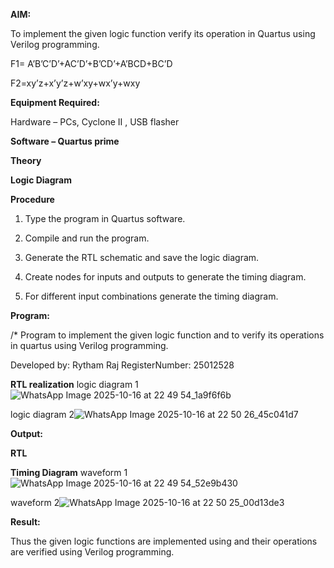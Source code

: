 **AIM:**

To implement the given logic function verify its operation in Quartus using Verilog programming.

F1= A’B’C’D’+AC’D’+B’CD’+A’BCD+BC’D 

F2=xy’z+x’y’z+w’xy+wx’y+wxy

**Equipment Required:**

Hardware – PCs, Cyclone II , USB flasher

**Software – Quartus prime**

**Theory**

**Logic Diagram**

**Procedure**

1.	Type the program in Quartus software.

2.	Compile and run the program.

3.	Generate the RTL schematic and save the logic diagram.

4.	Create nodes for inputs and outputs to generate the timing diagram.

5.	For different input combinations generate the timing diagram.


**Program:**

/* Program to implement the given logic function and to verify its operations in quartus using Verilog programming. 

Developed by: Rytham Raj RegisterNumber: 25012528


**RTL realization**
logic diagram 1![WhatsApp Image 2025-10-16 at 22 49 54_1a9f6f6b](https://github.com/user-attachments/assets/4798e51b-d2ca-4423-b9b5-f9d4c538f0fb)

logic diagram 2![WhatsApp Image 2025-10-16 at 22 50 26_45c041d7](https://github.com/user-attachments/assets/5bf67a19-1887-4806-b272-49a61a262176)


**Output:**

**RTL**

**Timing Diagram**
waveform 1![WhatsApp Image 2025-10-16 at 22 49 54_52e9b430](https://github.com/user-attachments/assets/31836e89-21f5-4c20-beb4-dd0cadeedfbe)

waveform 2![WhatsApp Image 2025-10-16 at 22 50 25_00d13de3](https://github.com/user-attachments/assets/2d1e115d-aa47-4d1d-bb30-d6a92f4ffdb1)


**Result:**

Thus the given logic functions are implemented using and their operations are verified using Verilog programming.

